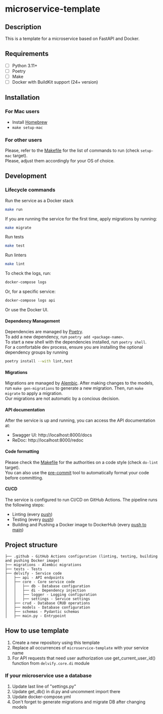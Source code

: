 # microservice-template

## Description

This is a template for a microservice based on FastAPI and Docker.

## Requirements

- [ ] Python 3.11+
- [ ] Poetry
- [ ] Make
- [ ] Docker with BuildKit support (24+ version)

## Installation

### For Mac users

* Install [Homebrew](https://brew.sh/)
* `make setup-mac`

### For other users

Please, refer to the [Makefile](Makefile) for the list of commands to run (check `setup-mac` target).  
Please, adjust them accordingly for your OS of choice.

## Development

### Lifecycle commands

Run the service as a Docker stack

```bash
make run 
```

If you are running the service for the first time, apply migrations by running:

```bash
make migrate
```

Run tests

```bash
make test
```

Run linters

```bash
make lint
```

To check the logs, run:

```bash
docker-compose logs
```

Or, for a specific service:

```bash
docker-compose logs api
```

Or use the Docker UI.

#### Dependency Management

Dependencies are managed by [Poetry](https://python-poetry.org/).     
To add a new dependency, run `poetry add <package-name>`.  
To start a new shell with the dependencies installed, run `poetry shell`.  
For a comfortable dev process, ensure you are installing the optional dependency groups by running

```bash
poetry install --with lint,test
```

#### Migrations

Migrations are managed by [Alembic](https://alembic.sqlalchemy.org/en/latest/).
After making changes to the models, run `make gen-migrations` to generate a new migration.
Then, run `make migrate` to apply a migration.  
Our migrations are not automatic by a concious decision.

#### API documentation

After the service is up and running, you can access the API documentation at:

* Swagger UI: http://localhost:8000/docs
* ReDoc: http://localhost:8000/redoc

#### Code formatting


Please check the [Makefile](Makefile) for the authorities on a code style (check `do-lint` target).  
You can also use the [pre-commit](https://pre-commit.com/) tool to automatically format your code before committing.

#### CI/CD

The service is configured to run CI/CD on GitHub Actions.
The pipeline runs the following steps:

* Linting (every [push](.github/workflows/pr.yml))
* Testing (every [push](.github/workflows/pr.yml))
* Building and Pushing a Docker image to DockerHub (every [push to main](.github/workflows/deploy.yml))

## Project structure

```
├── .github - GitHub Actions configuration (linting, testing, building and pushing Docker image)
├── migrations - Alembic migrations
├── tests - Tests
├── delvify - Service code
│   ├── api - API endpoints
│   ├── core - Core service code
│   │   ├── db - Database configuration
│   │   ├── di - Dependency injection
│   │   ├── logger - Logging configuration
│   │   ├── settings - Service settings
│   ├── crud - Database CRUD operations
│   ├── models - Database configuration
│   ├── schemas - Pydantic schemas
│   ├── main.py - Entrypoint
```

## How to use template

1. Create a new repository using this template
2. Replace all occurrences of `microservice-template` with your service name
3. For API requests that need user authorization use get_current_user_id() function from `delvify.core.di` module

### If your microservice use a database
1. Update last line of "settings.py"
2. Update get_db() in di.py and uncomment import there
3. Update docker-compose.yml
4. Don't forget to generate migrations and migrate DB after changing models
